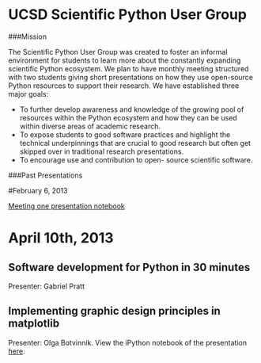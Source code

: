 UCSD Scientific Python User Group
==========

###Mission

The Scientific Python User Group was created to foster an informal environment for students to learn
more about the constantly expanding scientific Python ecosystem. We plan to have monthly meeting
structured with two students giving short presentations on how they use open-source Python
resources to support their research. We have established three major goals: 
 * To further develop awareness and knowledge of the growing pool of resources within the Python ecosystem and how
they can be used within diverse areas of academic research.  
 * To expose students to good software
practices and highlight the technical underpinnings that are crucial to good research but often get
skipped over in traditional research presentations.  
 * To encourage use and contribution to open-
source scientific software.

###Past Presentations

#February 6, 2013

[Meeting one presentation notebook](http://nbviewer.ipython.org/4724581)

# April 10th, 2013

## Software development for Python in 30 minutes

Presenter: Gabriel Pratt

## Implementing graphic design principles in matplotlib

Presenter: Olga Botvinnik. View the iPython notebook of the presentation [here](http://nbviewer.ipython.org/5357268).
